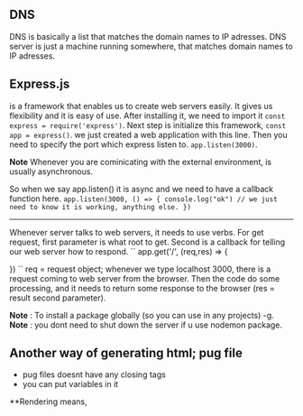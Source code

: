 ## DNS

DNS is basically a list that matches the domain names to IP adresses. DNS server is just a machine running somewhere, that matches domain names to IP adresses.

## Express.js

is a framework that enables us to create web servers easily. It gives us flexibility and it is easy of use.
After installing it, we need to import it ``const express = require('express')``. 
Next step is initialize this framework, ``const app = express()``. we just created a web application with this line.
Then you need to specify the port which express listen to. ``app.listen(3000)``.

**Note** Whenever you are cominicating with the external environment, is usually asynchronous. 

So when we say app.listen() it is async and we need to have a callback function here.
 ``app.listen(3000, () => {
console.log("ok") // we just need to know it is working, anything else.
})``

--- 
Whenever server talks to web servers, it needs to use verbs. For get request, first parameter is what root to get. Second is a callback for telling our web server how to respond.
``
app.get('/', (req,res) => {

})
``
req = request object; whenever we type localhost 3000, there is a request coming to web server from the browser.
Then the code do some processing, and it needs to return some response to the browser (res = result second parameter).

**Note** : To install a package globally (so you can use in any projects) -g.
**Note** : you dont need to shut down the server if u use nodemon package.

## Another way of generating html; pug file
- pug files doesnt have any closing tags
- you can put variables in it


**Rendering means,